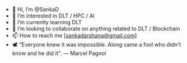 - 👋 Hi, I’m @SankaD
- 👀 I’m interested in DLT / HPC / AI
- 🌱 I’m currently learning DLT
- 💞️ I’m looking to collaborate on anything related to DLT / Blockchain
- 📫 How to reach me [sankadarshana@gmail.com]
- 🕊️ "Everyone knew it was impossible. Along came a fool who didn't know and he did it". — Marcel Pagnol

<!---
SankaD/SankaD is a ✨ special ✨ repository because its `README.md` (this file) appears on your GitHub profile.
You can click the Preview link to take a look at your changes.
--->
